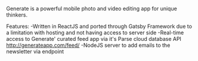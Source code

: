 Generate is a powerful mobile photo and video editing app for unique thinkers.


Features:
-Written in ReactJS and ported through Gatsby Framework due to a limitation with hosting and not having access to server side
-Real-time access to Generate' curated feed app via it's Parse cloud database API http://generateapp.com/feed/
-NodeJS server to add emails to the newsletter via endpoint
